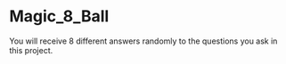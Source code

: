 # Magic_8_Ball
You will receive 8 different answers randomly to the questions you ask in this project.
